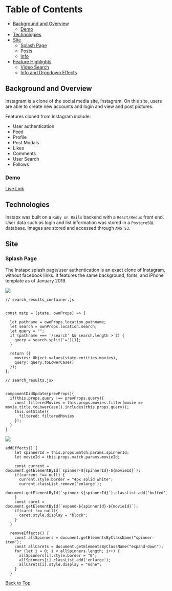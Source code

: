 [](s3://instapx-dev/instapx.png)

# Table of Contents
- [Background and Overview](#background-and-overview)
  - [Demo](#demo)
- [Technologies](#technologies)
- [Site](#site)
  - [Splash Page](#splash-page)
  - [Posts](#posts)
  - [Info](#info)
- [Feature Highlights](#feature-highlights)
  - [Video Search](#video-search)
  - [Info and Dropdown Effects](#video-info-dropdown-and-effects)

## Background and Overview

Instagram is a clone of the social media site, Instagram. On this site, users are able to create new accounts and login and view and post pictures.

Features cloned from Instagram include:
* User authentication
* Feed
* Profile
* Post Modals
* Likes
* Comments
* User Search
* Follows



### Demo
[Live Link](https://instapx.herokuapp.com/#/)

## Technologies

Instapx was built on a `Ruby on Rails` backend with a `React/Redux` front end. User data such as login and list information was stored in a `PostgreSQL` database. Images are stored and accessed through `AWS S3`. 

## Site

### Splash Page

The Instapx splash page/user authentication is an exact clone of Instagram, without facebook links. It features the same background, fonts, and iPhone template as of January 2019.

![](./images/screenshot1.png)
<!-- ![](./screenshots/auth.gif) -->

<!-- ### Posts

Instapx posts can be accessed through three means. Posts from users you follow are available upon login, on the feed page. A user's own posts can be viewed on their own profile, and on their feed. Any user's profile features all of their posts as well as a pop up modal on click for any post.



![](./screenshots/hover.png)

<!-- ### Info



![](./screenshots/info.png)

## Feature Highlights -->

<!-- ### Search

Incorporating the search functionality was at first at first challenging. My approach from a high-level perspective was to fetch all the users within the search container so that I have access to them while searching, and against refreshes, however it proved difficult to include it all within the nav bar, so it was split into its own component. 

* Search functionality was spread over two components
* Once the user begins typing, the search bar has a drop down showing all results that match the query string
* As with Instagram, the results are capped at a certain amount, and overflow is then scrollable. 
* An issue I ran into originally, was that the query string as well as the results would be present even after clicking a link to a user's page, to rectify this I utilized the ComponentWillUpdate() React lifecycle method. 


<!-- ![](./screenshots/search.png) -->

```
// search_results_container.js


const mstp = (state, ownProps) => {

  let pathname = ownProps.location.pathname;
  let search = ownProps.location.search;
  let query = "";
  if (pathname === '/search' && search.length > 2) {
    query = search.split('=')[1];
  }

  return ({
    movies: Object.values(state.entities.movies),
    query: query.toLowerCase()
  });
};
```
```
// search_results.jsx


componentDidUpdate(prevProps){
  if(this.props.query !== prevProps.query){
    const filteredMovies = this.props.movies.filter(movie => movie.title.toLowerCase().includes(this.props.query));
    this.setState({
      filtered: filteredMovies
    });
  }
}
```

<!-- ### Video Info Dropdown and Effects

When a movie's dropdown is expanded, it's info is supposed to show the video's title, description, control buttons, and a close button. Also, the current video with expanded info should be highlighted white a white border and a downwards caret pointing to the info. The challenging part with this feature was what to do if one dropdown is already open and the user attempts to expand another one. At first both dropdowns would show and both would have the highlight effects. The solution I came to was the following:
* When a dropdown is expanded, update the route to have wildcards for the id of the scroll wheel and the id of the movie
* Upon reaching the proper route, remove all effects from each video and allow each video to be enlarged upon hover to show controls
* Find the matching id's
  * If non-existent, reroute to `/browse`
  * If it does exist, remove enlarge capability and add effects -->

![](./screenshots/info.png)

```
addEffects() {
    let spinnerId = this.props.match.params.spinnerId;
    let movieId = this.props.match.params.movieId;
    
    const current = document.getElementById(`spinner-${spinnerId}-${movieId}`);
    if(current !== null) {
      current.style.border = "4px solid white";
      current.classList.remove('enlarge');
      document.getElementById(`spinner-${spinnerId}`).classList.add('buffed');
    }
    const caret = document.getElementById(`expand-${spinnerId}-${movieId}`);
    if(caret !== null){
      caret.style.display = "block";
    }
  }

  removeEffects() {
    const allSpinners = document.getElementsByClassName("spinner-item");
    const allCarets = document.getElementsByClassName("expand-down");
    for (let i = 0; i < allSpinners.length; i++) {
      allSpinners[i].style.border = "0";
      allSpinners[i].classList.add('enlarge');
      allCarets[i].style.display = "none";
    }
  }
```


[Back to Top](#)